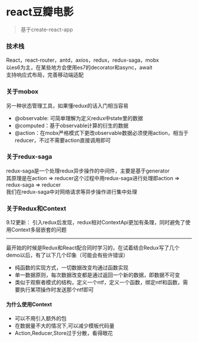 # react豆瓣电影
>基于create-react-app

### 技术栈
React，react-router，antd，axios，redux，redux-saga，mobx  
以es6为主，在某些地方会使用es7的decorator和async，await  
支持响应式布局，完善移动端适配

### 关于mobox
另一种状态管理工具，如果懂redux的话入门相当容易  
- @observable: 可简单理解为定义redux中state里的数据
- @computed：基于observable计算的衍生的数据
- @action：在mobx严格模式下更改observable数据必须使用action，相当于reducer，不过不需要action直接调用即可

### 关于redux-saga
redux-saga是一个处理redux异步操作的中间件，主要是基于generator  
其原理是在action => reducer这个过程中用redux-saga进行处理即action => redux-saga => reducer  
我们在redux-saga中对网络请求等异步操作进行集中处理

### 关于Redux和Context
9.12更新： 引入redux后发现，redux相对ContextApi更加有条理，同时避免了使用Context多层嵌套的问题

***
最开始的时候是Redux和React配合同时学习的，在试着结合Redux写了几个demo以后，有了以下几个印象（可能会有些许错误）

- 纯函数的实现方式，一切数据改变均通过函数实现
- 单一数据原则，每次数据改变都是通过返回一个新的数据，即数据不可变
- 类似于观察者模式的结构，定义一个ntf，定义一个函数，绑定ntf和函数，需要执行某项操作时发送那个ntf即可

#### 为什么使用Context

- 可以不用引入额外的包
- 在数据量不大的情况下,可以减少模板代码量
- Action,Reducer,Store过于分散，看得眼花

